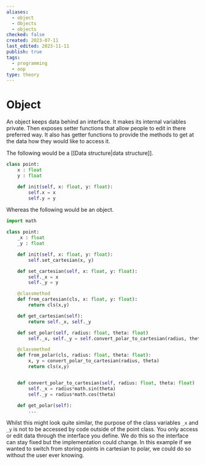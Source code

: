 ```yaml
---
aliases:
  - object
  - Objects
  - objects
checked: false
created: 2023-07-11
last_edited: 2023-11-11
publish: true
tags:
  - programming
  - oop
type: theory
---
```

# Object

An object keeps data behind an interface. It makes its internal variables private. Then exposes setter functions that allow people to edit in there preferred way. It also has getter functions to provide the methods to get at the data how they would like to access it.

The following would be a [[Data structure|data structure]].
```python
class point:
	x : float
	y : float

	def init(self, x: float, y: float):
		self.x = x
		self.y = y
```

Whereas the following would be an object.
```python
import math

class point:
	_x : float
	_y : float

	def init(self, x: float, y: float):
		self.set_cartesian(x, y)

	def set_cartesian(self, x: float, y: float):
		self._x = x
		self._y = y

	@classmethod
	def from_cartesian(cls, x: float, y: float):
		return cls(x,y)

	def get_cartesian(self):
		return self._x, self._y

	def set_polar(self, radius: float, theta: float)
		self._x, self._y = self.convert_polar_to_cartesian(radius, theta)

	@classmethod
	def from_polar(cls, radius: float, theta: float):
		x, y = convert_polar_to_cartesian(radius, theta)
		return cls(x,y)


	def convert_polar_to_cartesian(self, radius: float, theta: float)
		self._x = radius*math.sin(theta)
		self._y = radius*math.cos(theta)

	def get_polar(self):
		...
```

Whilst this might look quite similar, the purpose of the class variables `_x` and `_y` is not to be accessed by code outside of the point class. You only access or edit data through the interface you define. We do this so the interface can stay fixed but the implementation could change. In this example if we wanted to switch from storing points in cartesian to polar, we could do so without the user ever knowing.
